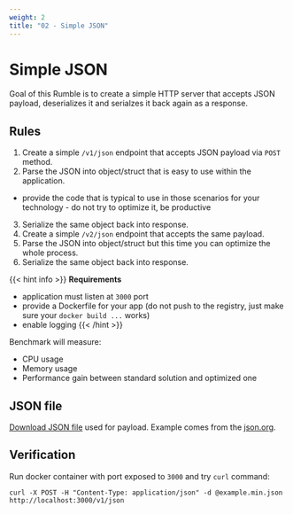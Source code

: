 ```yaml
---
weight: 2
title: "02 - Simple JSON"
---
```


# Simple JSON

Goal of this Rumble is to create a simple HTTP server that accepts JSON payload, deserializes it and serialzes it back again as a response.

## Rules

1. Create a simple `/v1/json` endpoint that accepts JSON payload via `POST` method.
2. Parse the JSON into object/struct that is easy to use within the application.
- provide the code that is typical to use in those scenarios for your technology - do not try to optimize it, be productive
3. Serialize the same object back into response.
4. Create a simple `/v2/json` endpoint that accepts the same payload.
5. Parse the JSON into object/struct but this time you can optimize the whole process.
6. Serialize the same object back into response.

{{< hint info >}}
**Requirements**

- application must listen at `3000` port
- provide a Dockerfile for your app (do not push to the registry, just make sure your `docker build ...` works)
- enable logging
{{< /hint >}}

Benchmark will measure:
- CPU usage
- Memory usage
- Performance gain between standard solution and optimized one

## JSON file

[Download JSON file](https://raw.githubusercontent.com/Selleo/rumble/main/src/02/example.min.json) used for payload. Example comes from the [json.org](https://www.json.org/example.html).

## Verification

Run docker container with port exposed to `3000` and try `curl` command:

```
curl -X POST -H "Content-Type: application/json" -d @example.min.json http://localhost:3000/v1/json
```

